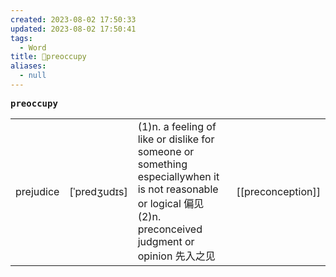 ```yaml
---
created: 2023-08-02 17:50:33
updated: 2023-08-02 17:50:41
tags:
  - Word
title: 📖preoccupy
aliases:
  - null
---
```


<pre><strong>preoccupy</strong></pre>
|   |   |   |   |
|---|---|---|---|
|prejudice|[ˈpredʒudɪs]|(1)n. a feeling of like or dislike for someone or something especiallywhen it is not reasonable or logical 偏⻅(2)n. preconceived judgment or opinion 先⼊之⻅|[[preconception]]|